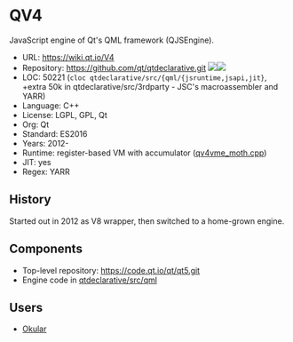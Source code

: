 # QV4

JavaScript engine of Qt's QML framework (QJSEngine).

* URL:        https://wiki.qt.io/V4
* Repository: https://github.com/qt/qtdeclarative.git <img src="https://img.shields.io/github/stars/qt/qtdeclarative?label=&style=flat-square" /><img src="https://img.shields.io/github/last-commit/qt/qtdeclarative?label=&style=flat-square" />
* LOC:        50221 (`cloc qtdeclarative/src/{qml/{jsruntime,jsapi,jit}`, +extra 50k in qtdeclarative/src/3rdparty - JSC's macroassembler and YARR)
* Language:   C++
* License:    LGPL, GPL, Qt
* Org:        Qt
* Standard:   ES2016
* Years:      2012-
* Runtime:    register-based VM with accumulator ([qv4vme_moth.cpp](https://github.com/qt/qtdeclarative/blob/dev/src/qml/jsruntime/qv4vme_moth.cpp))
* JIT:        yes
* Regex:      YARR

## History

Started out in 2012 as V8 wrapper, then switched to a home-grown engine.

## Components

* Top-level repository: https://code.qt.io/qt/qt5.git
* Engine code in [qtdeclarative/src/qml](https://github.com/qt/qtdeclarative/tree/dev/src/qml)

## Users

* [Okular](https://github.com/KDE/okular)
